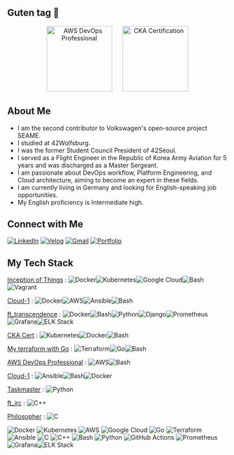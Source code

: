 ## Guten tag 👋

<p align="center">
  <img src="https://github.com/user-attachments/assets/60b733c9-b9c1-415c-a334-6ef404f8313b" width="150" height="150" alt="AWS DevOps Professional" style="margin-right: 20px;">
  <img src="https://github.com/user-attachments/assets/33efbff2-3245-47ad-8027-fd977f52fe1d" width="150" height="150" alt="CKA Certification">
</p>




## About Me

* I am the second contributor to Volkswagen's open-source project SEAME.
* I studied at 42Wolfsburg.
* I was the former Student Council President of 42Seoul.
* I served as a Flight Engineer in the Republic of Korea Army Aviation for 5 years and was discharged as a Master Sergeant.
* I am passionate about DevOps workflow, Platform Engineering, and Cloud architecture, aiming to become an expert in these fields.
* I am currently living in Germany and looking for English-speaking job opportunities.
* My English proficiency is Intermediate high.


## Connect with Me
[![LinkedIn](https://img.shields.io/badge/LinkedIn-0077B5?style=flat&logo=linkedin&logoColor=white)](https://www.linkedin.com/in/sejokimde/)
[![Velog](https://img.shields.io/badge/Velog-20C997?style=flat&logo=velog&logoColor=white)](https://velog.io/@sejokim/posts)
[![Gmail](https://img.shields.io/badge/Gmail-D14836?style=flat&logo=gmail&logoColor=white)](mailto:bod092512@gmail.com)
[![Portfolio](https://img.shields.io/badge/Portfolio-000000?style=flat&logo=About.me&logoColor=white)](https://sejokim.site)

## My Tech Stack
[Inception of Things](https://github.com/sejoonkimmm/Inception-of-things-IoT-) : ![Docker](https://img.shields.io/badge/Docker-2496ED?style=flat&logo=docker&logoColor=white)![Kubernetes](https://img.shields.io/badge/Kubernetes-326CE5?style=flat&logo=kubernetes&logoColor=white)![Google Cloud](https://img.shields.io/badge/Google_Cloud-4285F4?style=flat&logo=google-cloud&logoColor=white)![Bash](https://img.shields.io/badge/Bash-4EAA25?style=flat&logo=gnu-bash&logoColor=white)![Vagrant](https://img.shields.io/badge/Vagrant-1563FF?style=flat&logo=vagrant&logoColor=white)

[Cloud-1](https://github.com/sejoonkimmm/Cloud-1) : ![Docker](https://img.shields.io/badge/Docker-2496ED?style=flat&logo=docker&logoColor=white)![AWS](https://img.shields.io/badge/AWS-232F3E?style=flat&logo=amazon-aws&logoColor=white)![Ansible](https://img.shields.io/badge/Ansible-EE0000?style=flat&logo=ansible&logoColor=white)![Bash](https://img.shields.io/badge/Bash-4EAA25?style=flat&logo=gnu-bash&logoColor=white)

[ft_transcendence](https://github.com/sejoonkimmm/ft_transcendence) : ![Docker](https://img.shields.io/badge/Docker-2496ED?style=flat&logo=docker&logoColor=white)![Bash](https://img.shields.io/badge/Bash-4EAA25?style=flat&logo=gnu-bash&logoColor=white)![Python](https://img.shields.io/badge/Python-3776AB?style=flat&logo=python&logoColor=white)![Django](https://img.shields.io/badge/Django-092E20?style=flat&logo=django&logoColor=white)![Prometheus](https://img.shields.io/badge/Prometheus-E6522C?style=flat&logo=prometheus&logoColor=white)![Grafana](https://img.shields.io/badge/Grafana-F46800?style=flat&logo=grafana&logoColor=white)![ELK Stack](https://img.shields.io/badge/ELK_Stack-005571?style=flat&logo=elastic-stack&logoColor=white)

[CKA Cert](https://www.cncf.io/training/certification/cka/#:~:text=The%20purpose%20of%20the%20Certified,issues%20from%20a%20command%20line.) : ![Kubernetes](https://img.shields.io/badge/Kubernetes-326CE5?style=flat&logo=kubernetes&logoColor=white)![Docker](https://img.shields.io/badge/Docker-2496ED?style=flat&logo=docker&logoColor=white)![Bash](https://img.shields.io/badge/Bash-4EAA25?style=flat&logo=gnu-bash&logoColor=white)

[My terraform with Go](https://github.com/sejoonkimmm/My-Terraform-with-Golang) : ![Terraform](https://img.shields.io/badge/Terraform-7B42BC?style=flat&logo=terraform&logoColor=white)![Go](https://img.shields.io/badge/Go-00ADD8?style=flat&logo=go&logoColor=white)![Bash](https://img.shields.io/badge/Bash-4EAA25?style=flat&logo=gnu-bash&logoColor=white)

[AWS DevOps Professional](https://github.com/sejoonkimmm/AWS-DevOps-Professional) : ![AWS](https://img.shields.io/badge/AWS-232F3E?style=flat&logo=amazon-aws&logoColor=white)![Bash](https://img.shields.io/badge/Bash-4EAA25?style=flat&logo=gnu-bash&logoColor=white)

[Cloud-1](https://github.com/sejoonkimmm/Cloud-1) : ![Ansible](https://img.shields.io/badge/Ansible-EE0000?style=flat&logo=ansible&logoColor=white)![Bash](https://img.shields.io/badge/Bash-4EAA25?style=flat&logo=gnu-bash&logoColor=white)![Docker](https://img.shields.io/badge/Docker-2496ED?style=flat&logo=docker&logoColor=white)

[Taskmaster](https://github.com/sejoonkimmm/taskmaster) : ![Python](https://img.shields.io/badge/Python-3776AB?style=flat&logo=python&logoColor=white)

[ft_irc](https://github.com/sejoonkimmm/ft_irc) : ![C++](https://img.shields.io/badge/C++-00599C?style=flat&logo=c%2B%2B&logoColor=white)

[Philosopher](https://github.com/sejoonkimmm/Philosopher) : ![C](https://img.shields.io/badge/C-A8B9CC?style=flat&logo=c&logoColor=white)





![Docker](https://img.shields.io/badge/Docker-2496ED?style=flat&logo=docker&logoColor=white)
![Kubernetes](https://img.shields.io/badge/Kubernetes-326CE5?style=flat&logo=kubernetes&logoColor=white)
![AWS](https://img.shields.io/badge/AWS-232F3E?style=flat&logo=amazon-aws&logoColor=white)
![Google Cloud](https://img.shields.io/badge/Google_Cloud-4285F4?style=flat&logo=google-cloud&logoColor=white)
![Go](https://img.shields.io/badge/Go-00ADD8?style=flat&logo=go&logoColor=white)
![Terraform](https://img.shields.io/badge/Terraform-7B42BC?style=flat&logo=terraform&logoColor=white)
![Ansible](https://img.shields.io/badge/Ansible-EE0000?style=flat&logo=ansible&logoColor=white)
![C](https://img.shields.io/badge/C-A8B9CC?style=flat&logo=c&logoColor=white)
![C++](https://img.shields.io/badge/C++-00599C?style=flat&logo=c%2B%2B&logoColor=white)
![Bash](https://img.shields.io/badge/Bash-4EAA25?style=flat&logo=gnu-bash&logoColor=white)
![Python](https://img.shields.io/badge/Python-3776AB?style=flat&logo=python&logoColor=white)
![GitHub Actions](https://img.shields.io/badge/GitHub_Actions-2088FF?style=flat&logo=github-actions&logoColor=white)
![Prometheus](https://img.shields.io/badge/Prometheus-E6522C?style=flat&logo=prometheus&logoColor=white)![Grafana](https://img.shields.io/badge/Grafana-F46800?style=flat&logo=grafana&logoColor=white)![ELK Stack](https://img.shields.io/badge/ELK_Stack-005571?style=flat&logo=elastic-stack&logoColor=white)

